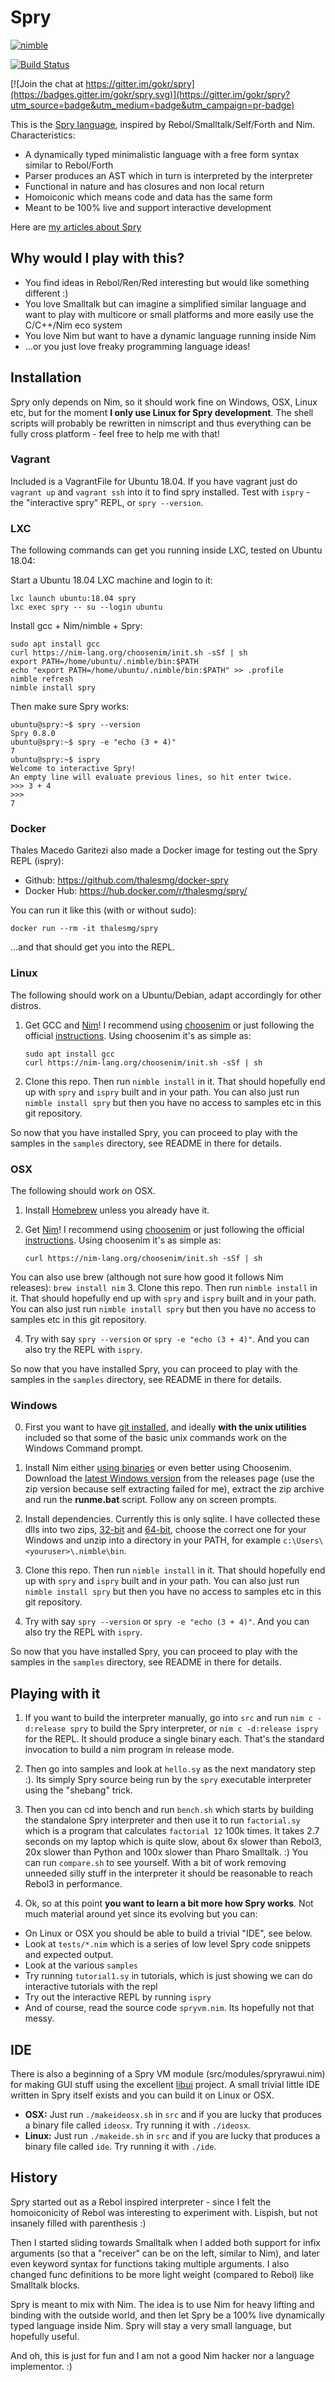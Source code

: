 # Spry

[![nimble](https://raw.githubusercontent.com/yglukhov/nimble-tag/master/nimble_js.png)](https://github.com/yglukhov/nimble-tag)

[![Build Status](https://travis-ci.org/gokr/spry.svg?branch=master)](https://travis-ci.org/gokr/spry)

[![Join the chat at https://gitter.im/gokr/spry](https://badges.gitter.im/gokr/spry.svg)](https://gitter.im/gokr/spry?utm_source=badge&utm_medium=badge&utm_campaign=pr-badge)


This is the [Spry language](http://sprylang.se), inspired by Rebol/Smalltalk/Self/Forth and Nim. Characteristics:

* A dynamically typed minimalistic language with a free form syntax similar to Rebol/Forth
* Parser produces an AST which in turn is interpreted by the interpreter
* Functional in nature and has closures and non local return
* Homoiconic which means code and data has the same form
* Meant to be 100% live and support interactive development

Here are [my articles about Spry](http://goran.krampe.se/category/spry)

## Why would I play with this?

* You find ideas in Rebol/Ren/Red interesting but would like something different :)
* You love Smalltalk but can imagine a simplified similar language and want to play with multicore or small platforms and more easily use the C/C++/Nim eco system
* You love Nim but want to have a dynamic language running inside Nim
* ...or you just love freaky programming language ideas!

## Installation

Spry only depends on Nim, so it should work fine on Windows, OSX, Linux etc, but for the moment **I only use Linux for Spry development**. The shell scripts will probably be rewritten in nimscript and thus everything can be fully cross platform - feel free to help me with that!

### Vagrant
Included is a VagrantFile for Ubuntu 18.04. If you have vagrant just do `vagrant up` and `vagrant ssh` into it to find spry installed. Test with `ispry` - the "interactive spry" REPL, or `spry --version`.

### LXC
The following commands can get you running inside LXC, tested on Ubuntu 18.04:

Start a Ubuntu 18.04 LXC machine and login to it:

    lxc launch ubuntu:18.04 spry
    lxc exec spry -- su --login ubuntu

Install gcc + Nim/nimble + Spry:

    sudo apt install gcc
    curl https://nim-lang.org/choosenim/init.sh -sSf | sh
    export PATH=/home/ubuntu/.nimble/bin:$PATH
    echo "export PATH=/home/ubuntu/.nimble/bin:$PATH" >> .profile
    nimble refresh
    nimble install spry

Then make sure Spry works:

    ubuntu@spry:~$ spry --version
    Spry 0.8.0
    ubuntu@spry:~$ spry -e "echo (3 + 4)"
    7
    ubuntu@spry:~$ ispry
    Welcome to interactive Spry!
    An empty line will evaluate previous lines, so hit enter twice.
    >>> 3 + 4
    >>> 
    7

### Docker
Thales Macedo Garitezi also made a Docker image for testing out the Spry REPL (ispry):

* Github: https://github.com/thalesmg/docker-spry
* Docker Hub: https://hub.docker.com/r/thalesmg/spry/

You can run it like this (with or without sudo):

    docker run --rm -it thalesmg/spry

...and that should get you into the REPL.

### Linux
The following should work on a Ubuntu/Debian, adapt accordingly for other distros.

1. Get GCC and [Nim](http://www.nim-lang.org)! I recommend using [choosenim](https://github.com/dom96/choosenim) or just following the official [instructions](http://nim-lang.org/download.html). Using choosenim it's as simple as:

    ```
    sudo apt install gcc
    curl https://nim-lang.org/choosenim/init.sh -sSf | sh
    ```

1. Clone this repo. Then run `nimble install` in it. That should hopefully end up with `spry` and `ispry` built and in your path. You can also just run `nimble install spry` but then you have no access to samples etc in this git repository.

So now that you have installed Spry, you can proceed to play with the samples in the `samples` directory, see README in there for details.

### OSX
The following should work on OSX.

1. Install [Homebrew](https://brew.sh) unless you already have it.

2. Get [Nim](http://www.nim-lang.org)! I recommend using [choosenim](https://github.com/dom96/choosenim) or just following the official [instructions](http://nim-lang.org/download.html). Using choosenim it's as simple as:

    ```
    curl https://nim-lang.org/choosenim/init.sh -sSf | sh
    ```
You can also use brew (although not sure how good it follows Nim releases):
    ```
    brew install nim
    ```
3. Clone this repo. Then run `nimble install` in it. That should hopefully end up with `spry` and `ispry` built and in your path. You can also just run `nimble install spry` but then you have no access to samples etc in this git repository.

4. Try with say `spry --version` or `spry -e "echo (3 + 4)"`. And you can also try the REPL with `ispry`.

So now that you have installed Spry, you can proceed to play with the samples in the `samples` directory, see README in there for details.

### Windows
0. First you want to have [git installed](https://git-scm.com/download/win), and ideally **with the unix utilities** included so that some of the basic unix commands work on the Windows Command prompt.

1. Install Nim either [using binaries](https://nim-lang.org/install_windows.html) or even better using Choosenim. Download the [latest Windows version](https://github.com/dom96/choosenim/releases) from the releases page (use the zip version because self extracting failed for me), extract the zip archive and run the **runme.bat** script. Follow any on screen prompts.

2. Install dependencies. Currently this is only sqlite. I have collected these dlls into two zips, [32-bit](http://files.krampe.se/spry/sprydlls-32.zip) and [64-bit](http://files.krampe.se/spry/sprydlls-32.zip), choose the correct one for your Windows and unzip into a directory in your PATH, for example `c:\Users\<youruser>\.nimble\bin`.

3. Clone this repo. Then run `nimble install` in it. That should hopefully end up with `spry` and `ispry` built and in your path. You can also just run `nimble install spry` but then you have no access to samples etc in this git repository.

4. Try with say `spry --version` or `spry -e "echo (3 + 4)"`. And you can also try the REPL with `ispry`.

So now that you have installed Spry, you can proceed to play with the samples in the `samples` directory, see README in there for details.

## Playing with it

1. If you want to build the interpreter manually, go into `src` and run
`nim c -d:release spry` to build the Spry interpreter, or `nim c -d:release ispry` for the REPL. It should produce a single binary each. That's the standard invocation to build a nim program in release mode.

2. Then go into samples and look at `hello.sy` as the next mandatory step :).
Its simply Spry source being run by the `spry` executable interpreter using the "shebang" trick.

4. Then you can cd into bench and run `bench.sh` which starts by building the standalone Spry interpreter
and then use it to run `factorial.sy` which is a program that calculates `factorial 12`
100k times. It takes 2.7 seconds on my laptop which is quite slow, about 6x slower than
Rebol3, 20x slower than Python and 100x slower than Pharo Smalltalk. :) You can run `compare.sh`
to see yourself. With a bit of work removing unneeded silly stuff in the interpreter it should
be reasonable to reach Rebol3 in performance.

4. Ok, so at this point **you want to learn a bit more how Spry works**. Not much material around yet since its evolving but you can:

* On Linux or OSX you should be able to build a trivial "IDE", see below.
* Look at `tests/*.nim` which is a series of low level Spry code snippets and expected output.
* Look at the various `samples`
* Try running `tutorial1.sy` in tutorials, which is just showing we can do interactive tutorials with the repl
* Try out the interactive REPL by running `ispry`
* And of course, read the source code `spryvm.nim`. Its hopefully not that messy.

## IDE
There is also a beginning of a Spry VM module (src/modules/spryrawui.nim) for making GUI stuff using the excellent [libui](http://github.com/andlabs/libui) project. A small trivial little IDE written in Spry itself exists and you can build it on Linux or OSX.

* **OSX:** Just run `./makeideosx.sh` in `src` and if you are lucky that produces a binary file called `ideosx`. Try running it with `./ideosx`.
* **Linux:** Just run `./makeide.sh` in `src` and if you are lucky that produces a binary file called `ide`. Try running it with `./ide`.

## History
Spry started out as a Rebol inspired interpreter - since I felt the homoiconicity
of Rebol was interesting to experiment with. Lispish, but not insanely filled
with parenthesis :)

Then I started sliding towards Smalltalk when I added both support for infix
arguments (so that a "receiver" can be on the left, similar to Nim), and later
even keyword syntax for functions taking multiple arguments. I also changed func
definitions to be more light weight (compared to Rebol) like Smalltalk blocks.

Spry is meant to mix with Nim. The idea is to use Nim for heavy lifting and binding
with the outside world, and then let Spry be a 100% live dynamically typed
language inside Nim. Spry will stay a very small language, but hopefully useful.

And oh, this is just for fun and I am not a good Nim hacker nor a language
implementor. :)
